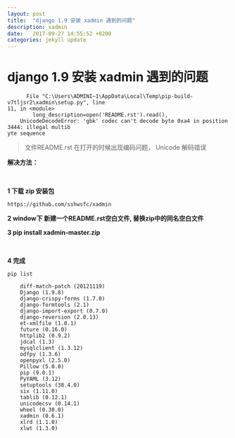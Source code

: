 ```yaml
---
layout: post
title:  "django 1.9 安装 xadmin 遇到的问题"
description: xadmin
date:   2017-09-27 14:55:52 +0200
categories: jekyll update
---
```



# django 1.9 安装 xadmin 遇到的问题


	      File "C:\Users\ADMINI~1\AppData\Local\Temp\pip-build-v7tljsr2\xadmin\setup.py", line
	11, in <module>
	        long_description=open('README.rst').read(),
	    UnicodeDecodeError: 'gbk' codec can't decode byte 0xa4 in position 3444: illegal multib
	yte sequence

>文件README.rst 在打开的时候出现编码问题， Unicode 解码错误

**解决方法：**

<br>

**1  下载 zip 安装包**

	https://github.com/sshwsfc/xadmin 

**2 window下 新建一个README.rst空白文件, 替换zip中的同名空白文件**

**3 pip install xadmin-master.zip**


<br>

**4 完成**

	pip list 
	
		diff-match-patch (20121119)
		Django (1.9.8)
		django-crispy-forms (1.7.0)
		django-formtools (2.1)
		django-import-export (0.7.0)
		django-reversion (2.0.13)
		et-xmlfile (1.0.1)
		future (0.16.0)
		httplib2 (0.9.2)
		jdcal (1.3)
		mysqlclient (1.3.12)
		odfpy (1.3.6)
		openpyxl (2.5.0)
		Pillow (5.0.0)
		pip (9.0.1)
		PyYAML (3.12)
		setuptools (38.4.0)
		six (1.11.0)
		tablib (0.12.1)
		unicodecsv (0.14.1)
		wheel (0.30.0)
		xadmin (0.6.1)
		xlrd (1.1.0)
		xlwt (1.3.0)
